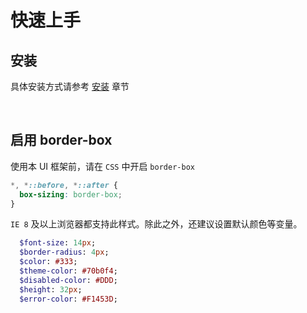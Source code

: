 # 快速上手

## 安装 
具体安装方式请参考 [安装](/install/README.md) 章节

<br>

## 启用 border-box
使用本 UI 框架前，请在 `CSS` 中开启 `border-box`

```css
*, *::before, *::after {
  box-sizing: border-box;
}
```

`IE 8` 及以上浏览器都支持此样式。除此之外，还建议设置默认颜色等变量。

```sass
  $font-size: 14px;
  $border-radius: 4px;
  $color: #333;
  $theme-color: #70b0f4;
  $disabled-color: #DDD;
  $height: 32px;
  $error-color: #F1453D;
```

<br>